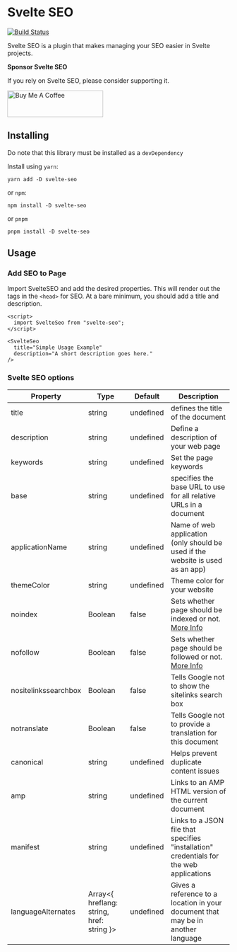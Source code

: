 # Svelte SEO

[![Build Status](https://travis-ci.org/artiebits/svelte-seo.svg?branch=master)](https://travis-ci.org/artiebits/svelte-seo)

Svelte SEO is a plugin that makes managing your SEO easier in Svelte projects.

**Sponsor Svelte SEO**

If you rely on Svelte SEO, please consider supporting it.

<a href="https://www.buymeacoffee.com/artiebits" target="_blank"><img src="https://cdn.buymeacoffee.com/buttons/v2/default-yellow.png" alt="Buy Me A Coffee" style="height: 60px !important;width: 217px !important;" ></a>

## Installing

Do note that this library must be installed as a `devDependency`

Install using `yarn`:

`yarn add -D svelte-seo`

or `npm`:

`npm install -D svelte-seo`

or `pnpm`

`pnpm install -D svelte-seo`


## Usage

### Add SEO to Page

Import SvelteSEO and add the desired properties. This will render out the tags in the `<head>` for SEO. At a bare minimum, you should add a title and description.

```svelte
<script>
  import SvelteSeo from "svelte-seo";
</script>

<SvelteSeo
  title="Simple Usage Example"
  description="A short description goes here."
/>
```

### Svelte SEO options

| Property | Type | Default | Description |
-----------| ---------| -----------| ---------|
| title | string | undefined | defines the title of the document |
| description | string | undefined | Define a description of your web page |
| keywords | string | undefined | Set the page keywords  |
| base | string | undefined | specifies the base URL to use for all relative URLs in a document |
| applicationName | string | undefined | Name of web application (only should be used if the website is used as an app) |
| themeColor | string | undefined | Theme color for your website |
| noindex | Boolean | false | Sets whether page should be indexed or not. [More Info](#no-index) |
| nofollow | Boolean | false | Sets whether page should be followed or not. [More Info](#no-follow) |
| nositelinkssearchbox | Boolean | false | Tells Google not to show the sitelinks search box |
| notranslate | Boolean | false | Tells Google not to provide a translation for this document | 
| canonical | string | undefined | Helps prevent duplicate content issues |
| amp | string | undefined | Links to an AMP HTML version of the current document |
| manifest | string | undefined | Links to a JSON file that specifies "installation" credentials for the web applications |
| languageAlternates | Array<{ hreflang: string, href: string }> | undefined | Gives a reference to a location in your document that may be in another language |